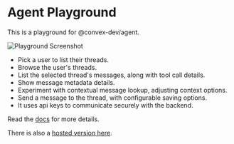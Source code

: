 # Agent Playground

This is a playground for @convex-dev/agent.

![Playground Screenshot](./public/screenshot.png)

- Pick a user to list their threads.
- Browse the user's threads.
- List the selected thread's messages, along with tool call details.
- Show message metadata details.
- Experiment with contextual message lookup, adjusting context options.
- Send a message to the thread, with configurable saving options.
- It uses api keys to communicate securely with the backend.

Read the [docs](https://docs.convex.dev/agents/playground) for more details.

There is also a [hosted version here](https://get-convex.github.io/agent/).
